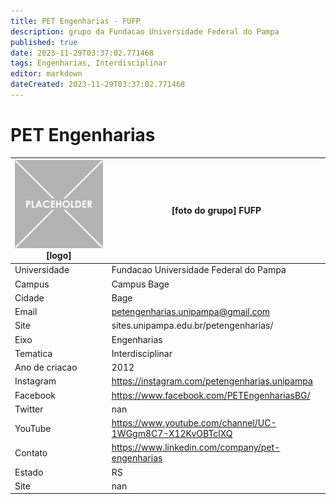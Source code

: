 ```yaml
---
title: PET Engenharias - FUFP
description: grupo da Fundacao Universidade Federal do Pampa
published: true
date: 2023-11-29T03:37:02.771468
tags: Engenharias, Interdisciplinar
editor: markdown
dateCreated: 2023-11-29T03:37:02.771468
---
```


# PET Engenharias


| ![placeholder.png](/placeholder.png) [logo] | [foto do grupo] FUFP         |
| ------------------------------------------- | ------------------------------------------------- |
| Universidade                                | Fundacao Universidade Federal do Pampa      |
| Campus                                      | Campus Bage            |
| Cidade                                      | Bage             |
| Email                                       | petengenharias.unipampa@gmail.com             |
| Site                                        | sites.unipampa.edu.br/petengenharias/              |
| Eixo                                        | Engenharias              |
| Tematica                                    | Interdisciplinar          |
| Ano de criacao                              | 2012        |
| Instagram                                   | https://instagram.com/petengenharias.unipampa         |
| Facebook                                    | https://www.facebook.com/PETEngenhariasBG/          |
| Twitter                                     | nan           |
| YouTube                                     | https://www.youtube.com/channel/UC-1WGgm8C7-X12KvOBTclXQ           |
| Contato                                     | https://www.linkedin.com/company/pet-engenharias         |
| Estado                                      |  RS            |
| Site                                        | nan |
